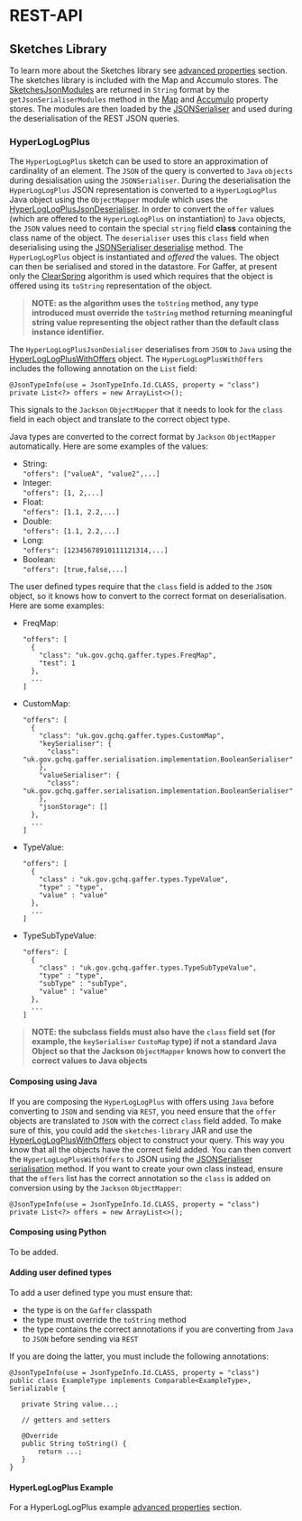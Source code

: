 
# REST-API

## Sketches Library

To learn more about the Sketches library see [advanced properties]() section. 
The sketches library is included with the Map and Accumulo stores. The 
[SketchesJsonModules](https://github.com/gchq/Gaffer/blob/v2-alpha/library/sketches-library/src/main/java/uk/gov/gchq/gaffer/sketches/serialisation/json/SketchesJsonModules.java) 
are returned in `String` format by the `getJsonSerialiserModules` method in the 
[Map](https://github.com/gchq/Gaffer/blob/v2-alpha/store-implementation/map-store/src/main/java/uk/gov/gchq/gaffer/mapstore/MapStoreProperties.java) 
and [Accumulo](https://github.com/gchq/Gaffer/blob/v2-alpha/store-implementation/accumulo-store/src/main/java/uk/gov/gchq/gaffer/accumulostore/AccumuloProperties.java) 
property stores. The modules are then loaded by the [JSONSerialiser](https://github.com/gchq/Gaffer/blob/v2-alpha/core/serialisation/src/main/java/uk/gov/gchq/gaffer/jsonserialisation/JSONSerialiser.java) 
and used during the deserialisation of the REST JSON queries. 

### HyperLogLogPlus

The `HyperLogLogPlus` sketch can be used to store an approximation of
cardinality of an element. The `JSON` of the query is converted to `Java` 
`objects` during desialisation using the `JSONSerialiser`. During the 
deserialisation the `HyperLogLogPlus` JSON representation is converted to a `HyperLogLogPlus` 
Java object using the `ObjectMapper` module which uses the  
[HyperLogLogPlusJsonDeserialiser](https://github.com/gchq/Gaffer/blob/v2-alpha/library/sketches-library/src/main/java/uk/gov/gchq/gaffer/sketches/clearspring/cardinality/serialisation/json/HyperLogLogPlusJsonDeserialiser.java). 
In order to convert the `offer` values (which are offered to the 
`HyperLogLogPlus` on instantiation) to `Java` objects, the `JSON` values 
need to contain the special `string` field **class** containing the class name 
of the object. The `deserialiser` uses this `class` field when deserialising 
using the [JSONSerialiser deserialise](https://github.com/gchq/Gaffer/blob/v2-alpha/core/serialisation/src/main/java/uk/gov/gchq/gaffer/jsonserialisation/JSONSerialiser.java) 
method. The `HyperLogLogPlus` object is instantiated and *offered* the values. 
The object can then be serialised and stored in the datastore.
For Gaffer, at present only the [ClearSpring](https://github.com/addthis/stream-lib/blob/master/src/main/java/com/clearspring/analytics/stream/cardinality/HyperLogLogPlus.java) 
algorithm is used which requires that the object is offered using its `toString` 
representation of the object.
> **NOTE: as the algorithm uses the `toString` 
method, any type introduced must override the `toString` method returning 
meaningful string value representing the object rather than the default class 
instance identifier.**

The `HyperLogLogPlusJsonDesialiser` deserialises from `JSON` to `Java` using the 
[HyperLogLogPlusWithOffers](https://github.com/gchq/Gaffer/blob/v2-alpha/library/sketches-library/src/main/java/uk/gov/gchq/gaffer/sketches/clearspring/cardinality/serialisation/json/HyperLogLogPlusWithOffers.java) 
object. The `HyperLogLogPlusWithOffers` includes the following annotation on 
the `List` field: 

```
@JsonTypeInfo(use = JsonTypeInfo.Id.CLASS, property = "class")
private List<?> offers = new ArrayList<>();
```

This signals to the `Jackson` `ObjectMapper` that it needs to look for the 
`class` field in each object and translate to the correct object type.

Java types are converted to the correct format by `Jackson` 
`ObjectMapper` automatically. Here are some examples of the values:

- String:<br>`"offers": ["valueA", "value2",...]`
- Integer:<br>`"offers": [1, 2,...]`
- Float:<br>`"offers": [1.1, 2.2,...]`
- Double:<br>`"offers": [1.1, 2.2,...]`
- Long:<br>`"offers": [12345678910111121314,...]`
- Boolean:<br>`"offers": [true,false,...]`

The user defined types require that the `class` field is added to the `JSON` 
object, so it knows how to convert to the correct format on deserialisation. Here 
are some examples:

- FreqMap:
  ```
  "offers": [
    {
      "class": "uk.gov.gchq.gaffer.types.FreqMap",
      "test": 1
    },
    ...
  ]
  ```
- CustomMap:
  ```
  "offers": [
    {
      "class": "uk.gov.gchq.gaffer.types.CustomMap",
      "keySerialiser": {
        "class": "uk.gov.gchq.gaffer.serialisation.implementation.BooleanSerialiser"
      },
      "valueSerialiser": {
        "class": "uk.gov.gchq.gaffer.serialisation.implementation.BooleanSerialiser"
      },
      "jsonStorage": []
    },
    ...
  ]
  ```
- TypeValue:
  ```
  "offers": [
    {
      "class" : "uk.gov.gchq.gaffer.types.TypeValue",
      "type" : "type",
      "value" : "value"
    },
    ...
  ]
  ```
- TypeSubTypeValue:
  ```
  "offers": [
    {
      "class" : "uk.gov.gchq.gaffer.types.TypeSubTypeValue",
      "type" : "type",
      "subType" : "subType",
      "value" : "value"
    },
    ...
  ]
  ```

> **NOTE: the subclass fields must also have the `class` field set (for example, 
the `keySerialiser` `CustoMap` type) if not a standard Java Object so that the 
Jackson `ObjectMapper` knows how to convert the correct values to Java objects**

#### Composing using Java

If you are composing the `HyperLogLogPlus` with offers using `Java` before 
converting to `JSON` and sending via `REST`, you need ensure that the `offer` 
objects are translated to `JSON` with the correct `class` field added. 
To make sure of this, you could add the `sketches-library` JAR and use the 
[HyperLogLogPlusWithOffers](https://github.com/gchq/Gaffer/blob/v2-alpha/library/sketches-library/src/main/java/uk/gov/gchq/gaffer/sketches/clearspring/cardinality/serialisation/json/HyperLogLogPlusWithOffers.java) 
object to construct your query. This way you know that all the objects have the 
correct field added. You can then convert the `HyperLogLogPlusWithOffers` to 
JSON using the 
[JSONSerialiser serialisation](https://github.com/gchq/Gaffer/blob/v2-alpha/core/serialisation/src/main/java/uk/gov/gchq/gaffer/jsonserialisation/JSONSerialiser.java) 
method. If you want to create your own class instead, ensure that the `offers` 
list has the correct annotation so the `class` is added on conversion using by 
the `Jackson` `ObjectMapper`:

```
@JsonTypeInfo(use = JsonTypeInfo.Id.CLASS, property = "class")
private List<?> offers = new ArrayList<>();
```

#### Composing using Python

To be added.

#### Adding user defined types

To add a user defined type you must ensure that:

- the type is on the `Gaffer` classpath
- the type must override the `toString` method
- the type contains the correct annotations if you are converting from `Java` to
  `JSON` before sending via `REST`

If you are doing the latter, you must include the following annotations:

```
@JsonTypeInfo(use = JsonTypeInfo.Id.CLASS, property = "class")
public class ExampleType implements Comparable<ExampleType>, Serializable {
   
   private String value...;
   
   // getters and setters
   
   @Override
   public String toString() {
       return ...;
   }
}
```

#### HyperLogLogPlus Example

For a HyperLogLogPlus example [advanced properties]() section.